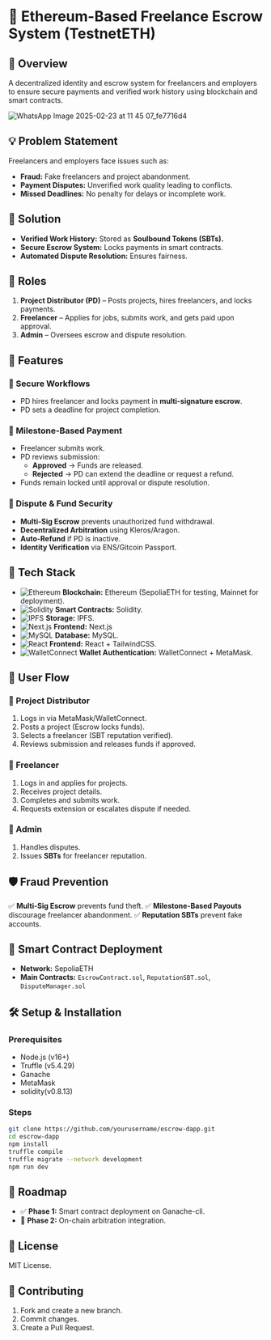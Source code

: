 # 🚀 Ethereum-Based Freelance Escrow System (TestnetETH)

## 📌 Overview
A decentralized identity and escrow system for freelancers and employers to ensure secure payments and verified work history using blockchain and smart contracts.

![WhatsApp Image 2025-02-23 at 11 45 07_fe7716d4](https://github.com/user-attachments/assets/55c92391-1399-4a8d-811d-f043436e846b)


## 💡 Problem Statement
Freelancers and employers face issues such as:
- **Fraud:** Fake freelancers and project abandonment.
- **Payment Disputes:** Unverified work quality leading to conflicts.
- **Missed Deadlines:** No penalty for delays or incomplete work.

## 🔗 Solution
- **Verified Work History:** Stored as **Soulbound Tokens (SBTs).**
- **Secure Escrow System:** Locks payments in smart contracts.
- **Automated Dispute Resolution:** Ensures fairness.

## 👥 Roles
1. **Project Distributor (PD)** – Posts projects, hires freelancers, and locks payments.
2. **Freelancer** – Applies for jobs, submits work, and gets paid upon approval.
3. **Admin** – Oversees escrow and dispute resolution.

## 🎯 Features
### 🔹 Secure Workflows
- PD hires freelancer and locks payment in **multi-signature escrow**.
- PD sets a deadline for project completion.

### 🔹 Milestone-Based Payment
- Freelancer submits work.
- PD reviews submission:
  - **Approved** → Funds are released.
  - **Rejected** → PD can extend the deadline or request a refund.
- Funds remain locked until approval or dispute resolution.

### 🔹 Dispute & Fund Security
- **Multi-Sig Escrow** prevents unauthorized fund withdrawal.
- **Decentralized Arbitration** using Kleros/Aragon.
- **Auto-Refund** if PD is inactive.
- **Identity Verification** via ENS/Gitcoin Passport.

## 🔧 Tech Stack
- ![Ethereum](https://img.shields.io/badge/Blockchain-Ethereum-blue) **Blockchain:** Ethereum (SepoliaETH for testing, Mainnet for deployment).
- ![Solidity](https://img.shields.io/badge/Smart%20Contracts-Solidity-lightgrey) **Smart Contracts:** Solidity.
- ![IPFS](https://img.shields.io/badge/Storage-IPFS-green) **Storage:** IPFS.
- ![Next.js](https://img.shields.io/badge/Frontend-Next.js-black) **Frontend:** Next.js 
- ![MySQL](https://img.shields.io/badge/Database-MySQL-blue) **Database:** MySQL.
- ![React](https://img.shields.io/badge/Frontend-React-blue) **Frontend:** React + TailwindCSS.
- ![WalletConnect](https://img.shields.io/badge/Wallet%20Auth-WalletConnect-blue) **Wallet Authentication:** WalletConnect + MetaMask.
  
## 🚀 User Flow
### 🔹 Project Distributor
1. Logs in via MetaMask/WalletConnect.
2. Posts a project (Escrow locks funds).
3. Selects a freelancer (SBT reputation verified).
4. Reviews submission and releases funds if approved.

### 🔹 Freelancer
1. Logs in and applies for projects.
2. Receives project details.
3. Completes and submits work.
4. Requests extension or escalates dispute if needed.

### 🔹 Admin
1. Handles disputes.
3. Issues **SBTs** for freelancer reputation.

## 🛡️ Fraud Prevention
✅ **Multi-Sig Escrow** prevents fund theft.
✅ **Milestone-Based Payouts** discourage freelancer abandonment.
✅ **Reputation SBTs** prevent fake accounts.

## 📜 Smart Contract Deployment
- **Network:** SepoliaETH
- **Main Contracts:** `EscrowContract.sol`, `ReputationSBT.sol`, `DisputeManager.sol`

## 🛠️ Setup & Installation
### Prerequisites
- Node.js (v16+)
- Truffle (v5.4.29)
- Ganache
- MetaMask
- solidity(v0.8.13)

### Steps
```bash
git clone https://github.com/yourusername/escrow-dapp.git
cd escrow-dapp
npm install
truffle compile
truffle migrate --network development
npm run dev
```

## 🚀 Roadmap
- ✅ **Phase 1:** Smart contract deployment on Ganache-cli.
- 🚧 **Phase 2:** On-chain arbitration integration.

## 📜 License
MIT License.

## 🤝 Contributing
1. Fork and create a new branch.
2. Commit changes.
3. Create a Pull Request.

